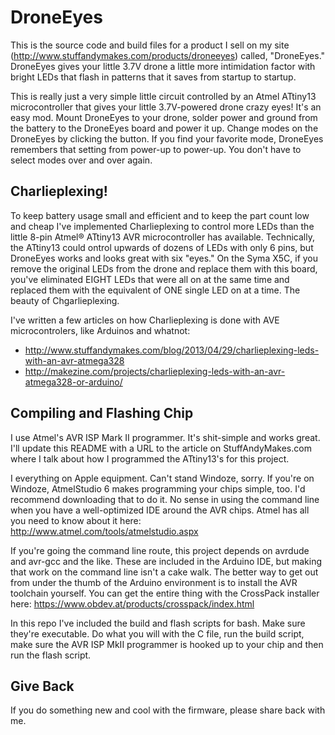 # DroneEyes

This is the source code and build files for a product I sell on my site (http://www.stuffandymakes.com/products/droneeyes) called, "DroneEyes." DroneEyes gives your little 3.7V drone a little more intimidation factor with bright LEDs that flash in patterns that it saves from startup to startup.

This is really just a very simple little circuit controlled by an Atmel ATtiny13 microcontroller that gives your little 3.7V-powered drone crazy eyes! It's an easy mod. Mount DroneEyes to your drone, solder power and ground from the battery to the DroneEyes board and power it up. Change modes on the DroneEyes by clicking the button. If you find your favorite mode, DroneEyes remembers that setting from power-up to power-up. You don't have to select modes over and over again.

## Charlieplexing!
To keep battery usage small and efficient and to keep the part count low and cheap I've implemented Charlieplexing to control more LEDs than the little 8-pin Atmel® ATtiny13 AVR microcontroller has available. Technically, the ATtiny13 could ontrol upwards of dozens of LEDs with only 6 pins, but DroneEyes works and looks great with six "eyes." On the Syma X5C, if you remove the original LEDs from the drone and replace them with this board, you've eliminated EIGHT LEDs that were all on at the same time and replaced them with the equivalent of ONE single LED on at a time. The beauty of Chgarlieplexing.

I've written a few articles on how Charlieplexing is done with AVE microcontrolers, like Arduinos and whatnot:

- http://www.stuffandymakes.com/blog/2013/04/29/charlieplexing-leds-with-an-avr-atmega328
- http://makezine.com/projects/charlieplexing-leds-with-an-avr-atmega328-or-arduino/

## Compiling and Flashing Chip

I use Atmel's AVR ISP Mark II programmer. It's shit-simple and works great. I'll update this README with a URL to the article on StuffAndyMakes.com where I talk about how I programmed the ATtiny13's for this project.

I everything on Apple equipment. Can't stand Windoze, sorry. If you're on Windoze, AtmelStudio 6 makes programming your chips simple, too. I'd recommend downloading that to do it. No sense in using the command line when you have a well-optimized IDE around the AVR chips. Atmel has all you need to know about it here: http://www.atmel.com/tools/atmelstudio.aspx

If you're going the command line route, this project depends on avrdude and avr-gcc and the like. These are included in the Arduino IDE, but making that work on the command line isn't a cake walk. The better way to get out from under the thumb of the Arduino environment is to install the AVR toolchain yourself. You can get the entire thing with the CrossPack installer here: https://www.obdev.at/products/crosspack/index.html

In this repo I've included the build and flash scripts for bash. Make sure they're executable. Do what you will with the C file, run the build script, make sure the AVR ISP MkII programmer is hooked up to your chip and then run the flash script.

## Give Back

If you do something new and cool with the firmware, please share back with me.
